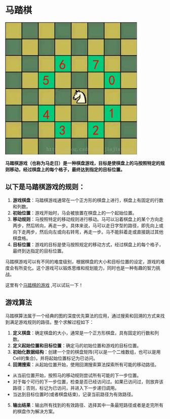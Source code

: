 # 马踏棋

![matta chess](../../../resources/images/matta-chess.png)

**马踏棋游戏（也称为马走日）是一种棋盘游戏，目标是使棋盘上的马按照特定的规则移动，经过棋盘上的每个格子，最终达到指定的目标位置。**

## 以下是马踏棋游戏的规则：
1. **游戏棋盘**：马踏棋游戏通常在一个正方形的棋盘上进行，棋盘上有固定的行数和列数。
2. **初始位置**：游戏开始时，马会被放置在棋盘上的一个起始位置。
3. **移动规则**：马按照特定的移动规则进行移动。马可以沿着棋盘上的某个方向走两步，然后转向，再走一步。具体来说，马可以走日字型的路径，即先向上或向下走两步，然后向左或向右转弯，再走一步。马不能斜着走或直接跳过其他棋盘格。
4. **目标位置**：游戏的目标是使马按照规定的移动方式，经过棋盘上的每个格子，最终到达指定的目标位置。

马踏棋游戏可以有不同的难度级别，根据棋盘的大小和目标位置的设定，游戏的难度会有所变化。这个游戏可以锻炼思维和规划能力，同时也是一种有趣的智力挑战。

这里有个[马踏棋的游戏](http://h5.17173.com/content/05252016/143559215.shtml?__stay_on_pc) ,可以试玩一下！

## 游戏算法

马踏棋算法属于一个经典的图的深度优先算法的应用，通过搜索和回溯的方式来找到满足游戏规则的路径。整个求解过程如下：
1. **定义棋盘**：确定棋盘的大小，通常是一个正方形棋盘，具有固定的行数和列数。
2. **定义起始位置和目标位置**：确定马的初始位置和游戏的目标位置。 
3. **初始化数据结构**：创建一个空的棋盘矩阵(可以是一个二维数组，也可以是用Cell的集合)，并将起始位置标记为已访问。
4. **回溯搜索**：从起始位置开始，使用回溯搜索算法探索所有可能的移动路径。
  - 从当前位置开始，按照马的移动规则尝试所有可能的下一步位置。 
  - 对于每个可行的下一步位置，检查是否已经访问过。如果已访问过，则放弃该路径；否则，标记为已访问，并进入下一步递归调用。
  - 当达到目标位置时(或者棋盘结束)，记录当前路径为有效路径。
5. **输出结果**：输出所有找到的有效路径、选择其中一条最短路径或者是走完所有的棋盘作为解决方案。
